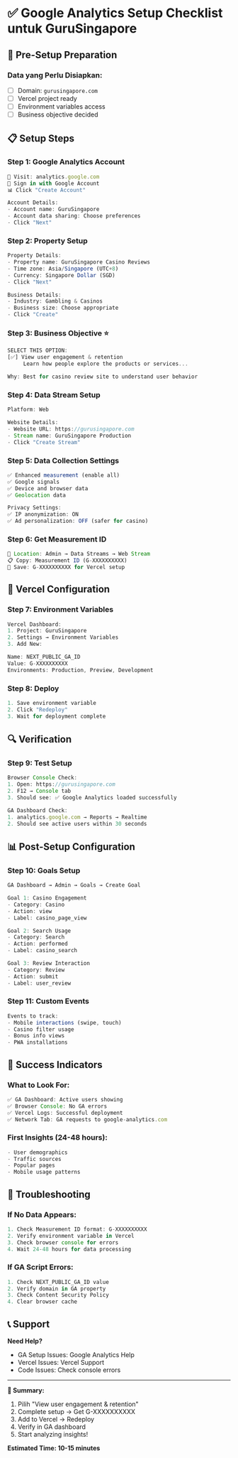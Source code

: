 # ✅ **Google Analytics Setup Checklist untuk GuruSingapore**

## 🎯 **Pre-Setup Preparation**

### **Data yang Perlu Disiapkan:**
- [ ] Domain: `gurusingapore.com`
- [ ] Vercel project ready
- [ ] Environment variables access
- [ ] Business objective decided

## 📋 **Setup Steps**

### **Step 1: Google Analytics Account**
```javascript
🔗 Visit: analytics.google.com
🔑 Sign in with Google Account
📊 Click "Create Account"

Account Details:
- Account name: GuruSingapore
- Account data sharing: Choose preferences
- Click "Next"
```

### **Step 2: Property Setup**
```javascript
Property Details:
- Property name: GuruSingapore Casino Reviews
- Time zone: Asia/Singapore (UTC+8)
- Currency: Singapore Dollar (SGD)
- Click "Next"

Business Details:
- Industry: Gambling & Casinos
- Business size: Choose appropriate
- Click "Create"
```

### **Step 3: Business Objective** ⭐
```javascript
SELECT THIS OPTION:
[✅] View user engagement & retention
     Learn how people explore the products or services...

Why: Best for casino review site to understand user behavior
```

### **Step 4: Data Stream Setup**
```javascript
Platform: Web

Website Details:
- Website URL: https://gurusingapore.com
- Stream name: GuruSingapore Production
- Click "Create Stream"
```

### **Step 5: Data Collection Settings**
```javascript
✅ Enhanced measurement (enable all)
✅ Google signals
✅ Device and browser data
✅ Geolocation data

Privacy Settings:
✅ IP anonymization: ON
✅ Ad personalization: OFF (safer for casino)
```

### **Step 6: Get Measurement ID**
```javascript
📍 Location: Admin → Data Streams → Web Stream
📋 Copy: Measurement ID (G-XXXXXXXXXX)
💾 Save: G-XXXXXXXXXX for Vercel setup
```

## 🚀 **Vercel Configuration**

### **Step 7: Environment Variables**
```javascript
Vercel Dashboard:
1. Project: GuruSingapore
2. Settings → Environment Variables
3. Add New:

Name: NEXT_PUBLIC_GA_ID
Value: G-XXXXXXXXXX
Environments: Production, Preview, Development
```

### **Step 8: Deploy**
```javascript
1. Save environment variable
2. Click "Redeploy"
3. Wait for deployment complete
```

## 🔍 **Verification**

### **Step 9: Test Setup**
```javascript
Browser Console Check:
1. Open: https://gurusingapore.com
2. F12 → Console tab
3. Should see: ✅ Google Analytics loaded successfully

GA Dashboard Check:
1. analytics.google.com → Reports → Realtime
2. Should see active users within 30 seconds
```

## 📊 **Post-Setup Configuration**

### **Step 10: Goals Setup**
```javascript
GA Dashboard → Admin → Goals → Create Goal

Goal 1: Casino Engagement
- Category: Casino
- Action: view
- Label: casino_page_view

Goal 2: Search Usage
- Category: Search
- Action: performed
- Label: casino_search

Goal 3: Review Interaction
- Category: Review
- Action: submit
- Label: user_review
```

### **Step 11: Custom Events**
```javascript
Events to track:
- Mobile interactions (swipe, touch)
- Casino filter usage
- Bonus info views
- PWA installations
```

## 🎉 **Success Indicators**

### **What to Look For:**
```javascript
✅ GA Dashboard: Active users showing
✅ Browser Console: No GA errors
✅ Vercel Logs: Successful deployment
✅ Network Tab: GA requests to google-analytics.com
```

### **First Insights (24-48 hours):**
```javascript
- User demographics
- Traffic sources
- Popular pages
- Mobile usage patterns
```

## 🚨 **Troubleshooting**

### **If No Data Appears:**
```javascript
1. Check Measurement ID format: G-XXXXXXXXXX
2. Verify environment variable in Vercel
3. Check browser console for errors
4. Wait 24-48 hours for data processing
```

### **If GA Script Errors:**
```javascript
1. Check NEXT_PUBLIC_GA_ID value
2. Verify domain in GA property
3. Check Content Security Policy
4. Clear browser cache
```

## 📞 **Support**

**Need Help?**
- GA Setup Issues: Google Analytics Help
- Vercel Issues: Vercel Support
- Code Issues: Check console errors

---

**🎯 Summary:**
1. Pilih "View user engagement & retention"
2. Complete setup → Get G-XXXXXXXXXX
3. Add to Vercel → Redeploy
4. Verify in GA dashboard
5. Start analyzing insights!

**Estimated Time: 10-15 minutes**
